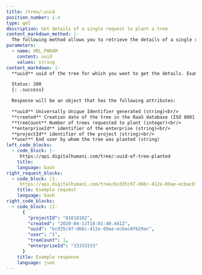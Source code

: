 ```yaml
---
title: /tree/:uuid
position_number: 1.4
type: get
description: Get details of a single request to plant a tree
content_markdown_method: |-
  The following method allows you to retrieve the details of a single request to plant a tree.
parameters:
  - name: URL_PARAM
    content: uuid
    values: string
content_markdown: |-
  **uuid** uuid of the tree for which you want to get the details. Example of an uuid: eef9f369-9ae0-45b8-ab07-10650f53a71e (uuids are 36 digits long)

  Status: 200
  {: .success}

  Response will be an object that has the following attributes:

  **uuid** Universally Unique Identifier generated (string)<br/>
  **created** Creation date of the tree in the RaaS database (ISO 8601 Date and Time format)<br/>
  **treeCount** Number of trees requested to plant (integer)<br/>
  **enterpriseId** identifier of the enterprise (string)<br/>
  **projectId** identifier of the project (string)<br/>
  **user** End user by whom the tree was planted (string)
left_code_blocks:
  - code_block: |-
     https://api.digitalhumani.com/tree/:uuid-of-tree-planted
    title:
    language: bash
right_request_blocks:
  - code_block: |1-
     https://api.digitalhumani.com/tree/bcd35c97-d66c-412e-89ae-ecbac0f629ac
    title: Example request
    language: bash
right_code_blocks:
  - code_block: |2-
      {
        "projectId": "81818182",
        "created": "2020-04-11T18:01:40.441Z",
        "uuid": "bcd35c97-d66c-412e-89ae-ecbac0f629ac",
        "user": "1",
        "treeCount": 1,
        "enterpriseId": "33333333"
      }
    title: Example response
    language: json
---
```


